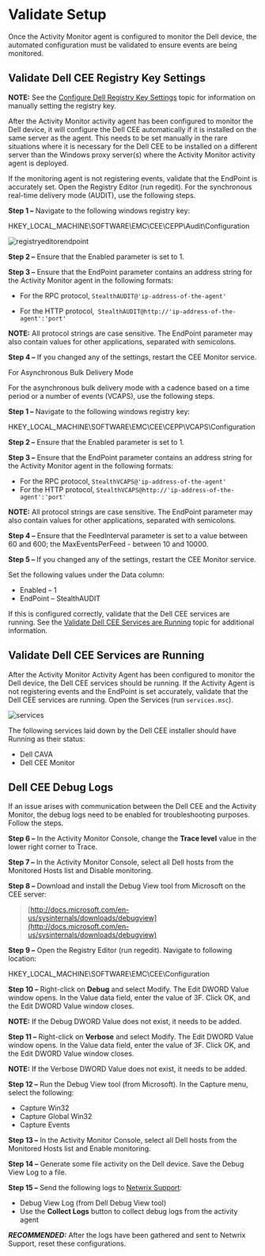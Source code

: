 # Validate Setup

Once the Activity Monitor agent is configured to monitor the Dell device, the automated
configuration must be validated to ensure events are being monitored.

## Validate Dell CEE Registry Key Settings

**NOTE:** See the
[Configure Dell Registry Key Settings](/docs/accessanalyzer/11.6/config/dellunity/installcee.md#configure-dell-registry-key-settings)
topic for information on manually setting the registry key.

After the Activity Monitor activity agent has been configured to monitor the Dell device, it will
configure the Dell CEE automatically if it is installed on the same server as the agent. This needs
to be set manually in the rare situations where it is necessary for the Dell CEE to be installed on
a different server than the Windows proxy server(s) where the Activity Monitor activity agent is
deployed.

If the monitoring agent is not registering events, validate that the EndPoint is accurately set.
Open the Registry Editor (run regedit). For the synchronous real-time delivery mode (AUDIT), use the
following steps.

**Step 1 –** Navigate to the following windows registry key:

HKEY_LOCAL_MACHINE\SOFTWARE\EMC\CEE\CEPP\Audit\Configuration

![registryeditorendpoint](/img/product_docs/activitymonitor/7.1/config/dellunity/registryeditorendpoint.webp)

**Step 2 –** Ensure that the Enabled parameter is set to 1.

**Step 3 –** Ensure that the EndPoint parameter contains an address string for the Activity Monitor
agent in the following formats:

- For the RPC protocol, `StealthAUDIT@'ip-address-of-the-agent'`

- For the HTTP protocol,` StealthAUDIT@http://'ip-address-of-the-agent':'port'`

**NOTE:** All protocol strings are case sensitive. The EndPoint parameter may also contain values
for other applications, separated with semicolons.

**Step 4 –** If you changed any of the settings, restart the CEE Monitor service.

For Asynchronous Bulk Delivery Mode

For the asynchronous bulk delivery mode with a cadence based on a time period or a number of events
(VCAPS), use the following steps.

**Step 1 –** Navigate to the following windows registry key:

HKEY_LOCAL_MACHINE\SOFTWARE\EMC\CEE\CEPP\VCAPS\Configuration

**Step 2 –** Ensure that the Enabled parameter is set to 1.

**Step 3 –** Ensure that the EndPoint parameter contains an address string for the Activity Monitor
agent in the following formats:

- For the RPC protocol, `StealthVCAPS@'ip-address-of-the-agent'`
- For the HTTP protocol, `StealthVCAPS@http://'ip-address-of-the-agent':'port'`

**NOTE:** All protocol strings are case sensitive. The EndPoint parameter may also contain values
for other applications, separated with semicolons.

**Step 4 –** Ensure that the FeedInterval parameter is set to a value between 60 and 600; the
MaxEventsPerFeed - between 10 and 10000.

**Step 5 –** If you changed any of the settings, restart the CEE Monitor service.

Set the following values under the Data column:

- Enabled – 1
- EndPoint – StealthAUDIT

If this is configured correctly, validate that the Dell CEE services are running. See the
[Validate Dell CEE Services are Running](#validate-dell-cee-services-are-running) topic for
additional information.

## Validate Dell CEE Services are Running

After the Activity Monitor Activity Agent has been configured to monitor the Dell device, the Dell
CEE services should be running. If the Activity Agent is not registering events and the EndPoint is
set accurately, validate that the Dell CEE services are running. Open the Services (run
`services.msc`).

![services](/img/product_docs/activitymonitor/7.1/config/dellpowerstore/services.webp)

The following services laid down by the Dell CEE installer should have Running as their status:

- Dell CAVA
- Dell CEE Monitor

## Dell CEE Debug Logs

If an issue arises with communication between the Dell CEE and the Activity Monitor, the debug logs
need to be enabled for troubleshooting purposes. Follow the steps.

**Step 6 –** In the Activity Monitor Console, change the **Trace level** value in the lower right
corner to Trace.

**Step 7 –** In the Activity Monitor Console, select all Dell hosts from the Monitored Hosts list
and Disable monitoring.

**Step 8 –** Download and install the Debug View tool from Microsoft on the CEE server:

> [http://docs.microsoft.com/en-us/sysinternals/downloads/debugview](http://docs.microsoft.com/en-us/sysinternals/downloads/debugview)

**Step 9 –** Open the Registry Editor (run regedit). Navigate to following location:

HKEY_LOCAL_MACHINE\SOFTWARE\EMC\CEE\Configuration

**Step 10 –** Right-click on **Debug** and select Modify. The Edit DWORD Value window opens. In the
Value data field, enter the value of 3F. Click OK, and the Edit DWORD Value window closes.

**NOTE:** If the Debug DWORD Value does not exist, it needs to be added.

**Step 11 –** Right-click on **Verbose** and select Modify. The Edit DWORD Value window opens. In
the Value data field, enter the value of 3F. Click OK, and the Edit DWORD Value window closes.

**NOTE:** If the Verbose DWORD Value does not exist, it needs to be added.

**Step 12 –** Run the Debug View tool (from Microsoft). In the Capture menu, select the following:

- Capture Win32
- Capture Global Win32
- Capture Events

**Step 13 –** In the Activity Monitor Console, select all Dell hosts from the Monitored Hosts list
and Enable monitoring.

**Step 14 –** Generate some file activity on the Dell device. Save the Debug View Log to a file.

**Step 15 –** Send the following logs to [Netwrix Support](https://www.netwrix.com/support.html):

- Debug View Log (from Dell Debug View tool)
- Use the **Collect Logs** button to collect debug logs from the activity agent

**_RECOMMENDED:_** After the logs have been gathered and sent to Netwrix Support, reset these
configurations.
